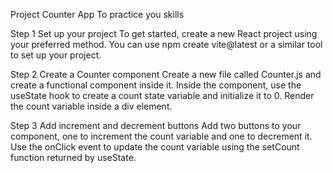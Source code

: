 Project Counter App
To practice you skills

Step 1
Set up your project
To get started, create a new React project using your preferred method. You can use npm create vite@latest or a similar tool to set up your project.

Step 2
Create a Counter component
Create a new file called Counter.js and create a functional component inside it. Inside the component, use the useState hook to create a count state variable and initialize it to 0. Render the count variable inside a div element.

Step 3
Add increment and decrement buttons
Add two buttons to your component, one to increment the count variable and one to decrement it. Use the onClick event to update the count variable using the setCount function returned by useState.